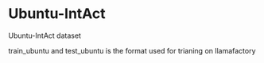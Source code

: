 # Ubuntu-IntAct
Ubuntu-IntAct dataset

train_ubuntu and test_ubuntu is the format used for trianing on llamafactory
